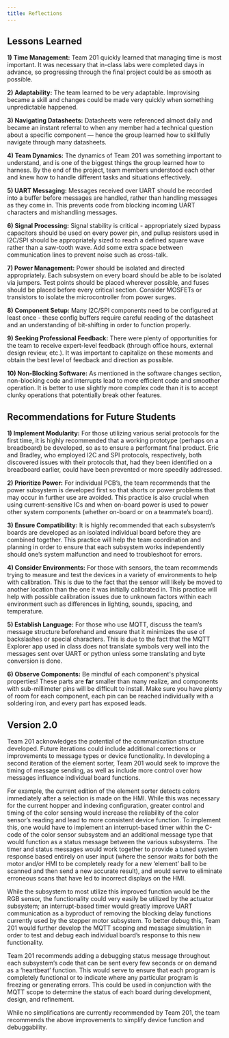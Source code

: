 ```yaml
---
title: Reflections
---
```


## **Lessons Learned**
**1) Time Management:** Team 201 quickly learned that managing time is most important. It was necessary that in-class labs were completed days in advance, so progressing through the final project could be as smooth as possible.
  
**2) Adaptability:** The team learned to be very adaptable. Improvising became a skill and changes could be made very quickly when something unpredictable happened.
  
**3) Navigating Datasheets:** Datasheets were referenced almost daily and became an instant referral to when any member had a technical question about a specific component — hence the group learned how to skillfully navigate through many datasheets.
  
**4) Team Dynamics:** The dynamics of Team 201 was something important to understand, and is one of the biggest things the group learned how to harness. By the end of the project, team members understood each other and knew how to handle different tasks and situations effectively.
  
**5) UART Messaging:** Messages received over UART should be recorded into a buffer before messages are handled, rather than handling messages as they come in. This prevents code from blocking incoming UART characters and mishandling messages.
  
**6) Signal Processing:** Signal stability is critical - appropriately sized bypass capacitors should be used on every power pin, and pullup resistors used in I2C/SPI should be appropriately sized to reach a defined square wave rather than a saw-tooth wave. Add some extra space between communication lines to prevent noise such as cross-talk.
  
**7) Power Management:** Power should be isolated and directed appropriately. Each subsystem on every board should be able to be isolated via jumpers. Test points should be placed wherever possible, and fuses should be placed before every critical section. Consider MOSFETs or transistors to isolate the microcontroller from power surges.
  
**8) Component Setup:** Many I2C/SPI components need to be configured at least once - these config buffers require careful reading of the datasheet and an understanding of bit-shifting in order to function properly.
  
**9) Seeking Professional Feedback:** There were plenty of opportunities for the team to receive expert-level feedback (through office hours, external design review, etc.). It was important to capitalize on these moments and obtain the best level of feedback and direction as possible.
  
**10) Non-Blocking Software:** As mentioned in the software changes section, non-blocking code and interrupts lead to more efficient code and smoother operation.  It is better to use slightly more complex code than it is to accept clunky operations that potentially break other features.

## **Recommendations for Future Students**

**1) Implement Modularity:** For those utilizing various serial protocols for the first time, it is highly recommended that a working prototype (perhaps on a breadboard) be developed, so as to ensure a performant final product. Eric and Bradley, who employed I2C and SPI protocols, respectively, both discovered issues with their protocols that, had they been identified on a breadboard earlier, could have been prevented or more speedily addressed.  

**2) Prioritize Power:** For individual PCB’s, the team recommends that the power subsystem is developed first so that shorts or power problems that may occur in further use are avoided. This practice is also crucial when using current-sensitive ICs and when on-board power is used to power other system components (whether on-board or on a teammate’s board).  

**3) Ensure Compatibility:** It is highly recommended that each subsystem’s boards are developed as an isolated individual board before they are combined together. This practice will help the team coordination and planning in order to ensure that each subsystem works independently should one’s system malfunction and need to troubleshoot for errors.  

**4) Consider Environments:** For those with sensors, the team recommends trying to measure and test the devices in a variety of environments to help with calibration. This is due to the fact that the sensor will likely be moved to another location than the one it was initially calibrated in. This practice will help with possible calibration issues due to unknown factors within each environment such as differences in lighting, sounds, spacing, and temperature.  

**5) Establish Language:** For those who use MQTT, discuss the team’s message structure beforehand and ensure that it minimizes the use of backslashes or special characters. This is due to the fact that the MQTT Explorer app used in class does not translate symbols very well into the messages sent over UART or python unless some translating and byte conversion is done.  

**6) Observe Components:** Be mindful of each component's physical properties! These parts are **far** smaller than many realize, and components with sub-millimeter pins will be difficult to install. Make sure you have plenty of room for each component, each pin can be reached individually with a soldering iron, and every part has exposed leads.

## **Version 2.0**
Team 201 acknowledges the potential of the communication structure developed. Future iterations could include additional corrections or improvements to message types or device functionality. In developing a second iteration of the element sorter, Team 201 would seek to improve the timing of message sending, as well as include more control over how messages influence individual board functions. 
  
For example, the current edition of the element sorter detects colors immediately after a selection is made on the HMI. While this was necessary for the current hopper and indexing configuration, greater control and timing of the color sensing would increase the reliability of the color sensor’s reading and lead to more consistent device function. To implement this, one would have to implement an interrupt-based timer within the C-code of the color sensor subsystem and an additional message type that would function as a status message between the various subsystems. The timer and status messages would work together to provide a tuned system response based entirely on user input (where the sensor waits for both the motor and/or HMI to be completely ready for a new ‘element’ ball to be scanned and then send a new accurate result), and would serve to eliminate erroneous scans that have led to incorrect displays on the HMI. 
  
While the subsystem to most utilize this improved function would be the RGB sensor, the functionality could very easily be utilized by the actuator subsystem; an interrupt-based timer would greatly improve UART communication as a byproduct of removing the blocking delay functions currently used by the stepper motor subsystem. To better debug this, Team 201 would further develop the MQTT scoping and message simulation in order to test and debug each individual board’s response to this new functionality.
  
Team 201 recommends adding a debugging status message throughout each subsystem’s code that can be sent every few seconds or on demand as a ‘heartbeat’ function. This would serve to ensure that each program is completely functional or to indicate where any particular program is freezing or generating errors. This could be used in conjunction with the MQTT scope to determine the status of each board during development, design, and refinement.
  
While no simplifications are currently recommended by Team 201, the team recommends the above improvements to simplify device function and debuggability. 

